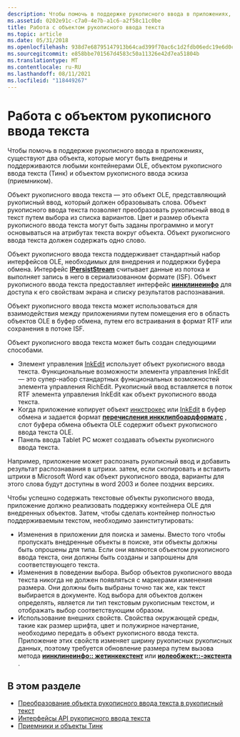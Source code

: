 ```yaml
---
description: Чтобы помочь в поддержке рукописного ввода в приложениях, существуют два объекта, которые могут быть внедрены и поддерживаются любыми контейнерами OLE, объектом рукописного ввода текста (Тинк) и объектом рукописного ввода эскиза (приемником).
ms.assetid: 0202e91c-c7a0-4e7b-a1c6-a2f58c11c0be
title: Работа с объектом рукописного ввода текста
ms.topic: article
ms.date: 05/31/2018
ms.openlocfilehash: 938d7e68795147913b64cad399f70ac6c1d2fdb06edc19e6d0c0b6c64add6422
ms.sourcegitcommit: e858bbe701567d4583c50a11326e42d7ea51804b
ms.translationtype: MT
ms.contentlocale: ru-RU
ms.lasthandoff: 08/11/2021
ms.locfileid: "118449267"
---
```

# <a name="working-with-the-text-ink-object"></a>Работа с объектом рукописного ввода текста

Чтобы помочь в поддержке рукописного ввода в приложениях, существуют два объекта, которые могут быть внедрены и поддерживаются любыми контейнерами OLE, объектом рукописного ввода текста (Тинк) и объектом рукописного ввода эскиза (приемником).

Объект рукописного ввода текста — это объект OLE, представляющий рукописный ввод, который должен образовывать слова. Объект рукописного ввода текста позволяет преобразовать рукописный ввод в текст путем выбора из списка вариантов. Цвет и размер объекта рукописного ввода текста могут быть заданы программно и могут основываться на атрибутах текста вокруг объекта. Объект рукописного ввода текста должен содержать одно слово.

Объект рукописного ввода текста поддерживает стандартный набор интерфейсов OLE, необходимых для внедрения и поддержки буфера обмена. Интерфейс [**IPersistStream**](/windows/win32/api/objidl/nn-objidl-ipersiststream) считывает данные из потока и выполняет запись в него в сериализованном формате (ISF). Объект рукописного ввода текста предоставляет интерфейс [**иинклинеинфо**](/windows/desktop/api/msinkaut/nn-msinkaut-iinklineinfo) для доступа к его свойствам экрана и списку результатов распознавания.

Объект рукописного ввода текста может использоваться для взаимодействия между приложениями путем помещения его в область объектов OLE в буфер обмена, путем его встраивания в формат RTF или сохранения в потоке ISF.

Объект рукописного ввода текста может быть создан следующими способами.

-   Элемент управления [InkEdit](inkedit-control-reference.md) использует объект рукописного ввода текста. Функциональные возможности элемента управления InkEdit — это супер-набор стандартных функциональных возможностей элемента управления RichEdit. Рукописный ввод вставляется в поток RTF элемента управления InkEdit как объект рукописного ввода текста.
-   Когда приложение копирует объект [инкстрокес](/previous-versions/windows/desktop/legacy/ms703293(v=vs.85)) или [InkEdit](inkedit-control-reference.md) в буфер обмена и задается формат [**перечисления инкклипбоардформатс**](/windows/desktop/api/msinkaut/ne-msinkaut-inkclipboardformats) , слот буфера обмена объекта OLE содержит объект рукописного ввода текста OLE.
-   Панель ввода Tablet PC может создавать объекты рукописного ввода текста.

Например, приложение может распознать рукописный ввод и добавить результат распознавания в штрихи. затем, если скопировать и вставить штрихи в Microsoft Word как объект рукописного ввода, варианты для этого слова будут доступны в word 2003 и более поздних версиях.

Чтобы успешно содержать текстовые объекты рукописного ввода, приложение должно реализовать поддержку контейнера OLE для внедренных объектов. Затем, чтобы сделать контейнер полностью поддерживаемым текстом, необходимо заинститутировать:

-   Изменения в приложении для поиска и замены. Вместо того чтобы пропускать внедренные объекты в поиске, эти объекты должны быть опрошены для типа. Если они являются объектом рукописного ввода текста, они должны быть созданы и запрошены для соответствующего текста.
-   Изменения в поведении выбора. Выбор объектов рукописного ввода текста никогда не должен появляться с маркерами изменения размера. Они должны быть выбраны точно так же, как текст выбирается в документе. Код выбора для объектов должен определять, является ли тип текстовым рукописным текстом, и отображать выбор соответствующим образом.
-   Использование внешних свойств. Свойства окружающей среды, такие как размер шрифта, цвет и полужирное начертание, необходимо передать в объект рукописного ввода текста. Приложение этих свойств изменяет ширину рукописных рукописных данных, поэтому требуется обновление размера путем вызова метода [**иинклинеинфо:: жетинкекстент**](/windows/desktop/api/msinkaut/nf-msinkaut-iinklineinfo-getinkextent) или [**иолеобжект::-экстента**](/windows/win32/api/oleidl/nf-oleidl-ioleobject-getextent) .

## <a name="in-this-section"></a>В этом разделе

-   [Преобразование объекта рукописного ввода текста в рукописный текст](converting-a-text-ink-object-to-ink.md)
-   [Интерфейсы API рукописного ввода текста](text-ink-apis.md)
-   [Приемники и объекты Тинк](sink-and-tink-objects.md)

 

 
